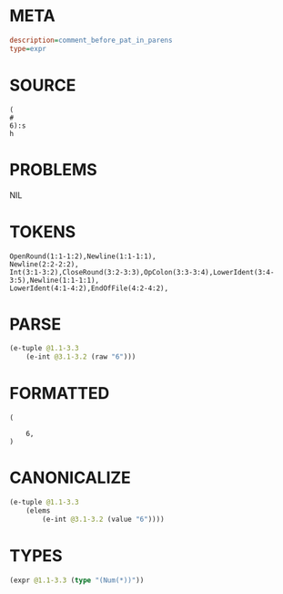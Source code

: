 # META
~~~ini
description=comment_before_pat_in_parens
type=expr
~~~
# SOURCE
~~~roc
(
#
6):s
h
~~~
# PROBLEMS
NIL
# TOKENS
~~~zig
OpenRound(1:1-1:2),Newline(1:1-1:1),
Newline(2:2-2:2),
Int(3:1-3:2),CloseRound(3:2-3:3),OpColon(3:3-3:4),LowerIdent(3:4-3:5),Newline(1:1-1:1),
LowerIdent(4:1-4:2),EndOfFile(4:2-4:2),
~~~
# PARSE
~~~clojure
(e-tuple @1.1-3.3
	(e-int @3.1-3.2 (raw "6")))
~~~
# FORMATTED
~~~roc
(

	6,
)
~~~
# CANONICALIZE
~~~clojure
(e-tuple @1.1-3.3
	(elems
		(e-int @3.1-3.2 (value "6"))))
~~~
# TYPES
~~~clojure
(expr @1.1-3.3 (type "(Num(*))"))
~~~
